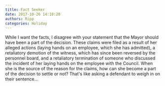 ```yaml
---
title: Fact Seeker
date: 2017-10-26 14:10:20
authors: Ripp
categories: Holiday
---
```


 While I want the facts, I disagree with your statement that the Mayor should have been a part of the decision.  These claims were filed as a result of her alleged actions (laying hands on an employee, which she has admitted), a retaliatory demotion of the witness, which has since been reversed by the personnel board, and a retaliatory termination of someone who discussed the incident of her laying hands on the employee with the Council. When she is the source of the reason for the claims, how can she become a part of the decision to settle or not?  That's like asking a defendant to weigh in on their sentence...